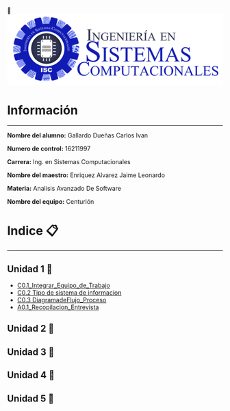 <!--![Tecnologico de Tijuana](https://upload.wikimedia.org/wikipedia/commons/2/2e/ITT.jpg)-->
:pushpin:
![Tecnologico de Tijuana](img/Sistemas.png)

# Información
---
 **Nombre del alumno:**  Gallardo Dueñas Carlos Ivan

 **Numero de control:**  16211997

 **Carrera:**  Ing. en Sistemas Computacionales

 **Nombre del maestro:**  Enriquez Alvarez Jaime Leonardo 

**Materia:**  Analisis Avanzado De Software

**Nombre del equipo:** Centurión 

# Indice :clipboard: 
---
## Unidad 1 :page_facing_up:

- [C0.1_Integrar_Equipo_de_Trabajo](pdf/C0.1_IntegrarEquiposdeTrabajo_CarlosGallardo.pdf)
- [C0.2 Tipo de sistema de informacion](https://github.com/Carlos-Gallardoo/AnalisisAvanzadoDeSoftware/blob/main/docs/C0.2_Tipo_de_Sistema_Desarrollar_GallardoCarlos.md)
- [C0.3 DiagramadeFlujo_Proceso](https://github.com/Carlos-Gallardoo/AnalisisAvanzadoDeSoftware/blob/main/docs/C0.3_DiagramadeFlujo_Proceso_GallardoCarlos.md)
- [A0.1_Recopilacion_Entrevista](https://github.com/Carlos-Gallardoo/AnalisisAvanzadoDeSoftware/blob/main/docs/A0.1_Recopilacion_Entrevista_GallardoCarlos.md)
## Unidad 2 :page_facing_up:

## Unidad 3 :page_facing_up:

## Unidad 4 :page_facing_up:

## Unidad 5 :page_facing_up:
